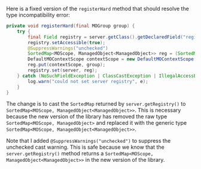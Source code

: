 Here is a fixed version of the `registerHard` method that should resolve the type incompatibility error:

```java
private void registerHard(final MOGroup group) {
    try {
        final Field registry = server.getClass().getDeclaredField("registry");
        registry.setAccessible(true);
        @SuppressWarnings("unchecked")
        SortedMap<MOScope, ManagedObject<ManagedObject>> reg = (SortedMap<MOScope, ManagedObject<ManagedObject>>) server.getRegistry();
        DefaultMOContextScope contextScope = new DefaultMOContextScope(new OctetString(""), group.getScope());
        reg.put(contextScope, group);
        registry.set(server, reg);
    } catch (NoSuchFieldException | ClassCastException | IllegalAccessException e) {
        log.warn("could not set server registry", e);
    }
}
```

The change is to cast the `SortedMap` returned by `server.getRegistry()` to `SortedMap<MOScope, ManagedObject<ManagedObject>>`. This is necessary because the new version of the library has removed the raw type `SortedMap<MOScope, ManagedObject>` and replaced it with the generic type `SortedMap<MOScope, ManagedObject<ManagedObject>>`.

Note that I added `@SuppressWarnings("unchecked")` to suppress the unchecked cast warning. This is safe because we know that the `server.getRegistry()` method returns a `SortedMap<MOScope, ManagedObject<ManagedObject>>` in the new version of the library.